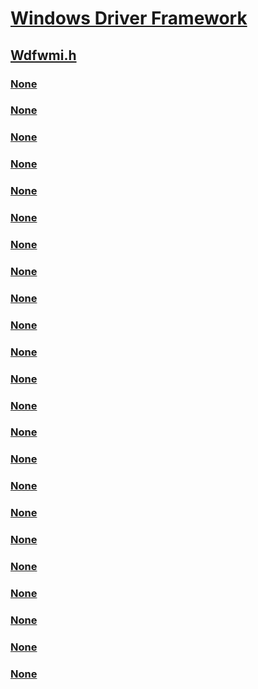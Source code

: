 # [Windows Driver Framework](../_wdf/index.md)
## [Wdfwmi.h](index.md)
### [None](../wdfwmi/nc-wdfwmi-evt_wdf_wmi_instance_execute_method.md)
### [None](../wdfwmi/nc-wdfwmi-evt_wdf_wmi_instance_query_instance.md)
### [None](../wdfwmi/nc-wdfwmi-evt_wdf_wmi_instance_set_instance.md)
### [None](../wdfwmi/nc-wdfwmi-evt_wdf_wmi_instance_set_item.md)
### [None](../wdfwmi/nc-wdfwmi-evt_wdf_wmi_provider_function_control.md)
### [None](../wdfwmi/ne-wdfwmi-_wdf_wmi_provider_control.md)
### [None](../wdfwmi/ne-wdfwmi-_wdf_wmi_provider_flags.md)
### [None](../wdfwmi/nf-wdfwmi-wdfwmiinstancecreate.md)
### [None](../wdfwmi/nf-wdfwmi-wdfwmiinstancederegister.md)
### [None](../wdfwmi/nf-wdfwmi-wdfwmiinstancefireevent.md)
### [None](../wdfwmi/nf-wdfwmi-wdfwmiinstancegetdevice.md)
### [None](../wdfwmi/nf-wdfwmi-wdfwmiinstancegetprovider.md)
### [None](../wdfwmi/nf-wdfwmi-wdfwmiinstanceregister.md)
### [None](../wdfwmi/nf-wdfwmi-wdfwmiprovidercreate.md)
### [None](../wdfwmi/nf-wdfwmi-wdfwmiprovidergetdevice.md)
### [None](../wdfwmi/nf-wdfwmi-wdfwmiprovidergettracinghandle.md)
### [None](../wdfwmi/nf-wdfwmi-wdfwmiproviderisenabled.md)
### [None](../wdfwmi/nf-wdfwmi-wdf_wmi_buffer_append_string.md)
### [None](../wdfwmi/nf-wdfwmi-wdf_wmi_instance_config_init_provider.md)
### [None](../wdfwmi/nf-wdfwmi-wdf_wmi_instance_config_init_provider_config.md)
### [None](../wdfwmi/nf-wdfwmi-wdf_wmi_provider_config_init.md)
### [None](../wdfwmi/ns-wdfwmi-_wdf_wmi_instance_config.md)
### [None](../wdfwmi/ns-wdfwmi-_wdf_wmi_provider_config.md)
